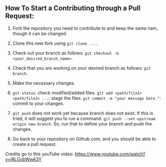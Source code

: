 ## How To Start a Contributing through a Pull Request:

1. Fork the repository you need to contribute to and keep the same nam, though it can be changed.

2. Clone this new fork using `git clone ...`.

4. Check out your branch as follows:
  `git checkout -b <your_desired_branch_name>`.

5. Check that you are working on your desired branch as follows:
   `git branch`.

6. Make the necessary changes.

7. `git status`: check modified/added files.
   `git add <path/file1> <path/file2> ...`: stage the files.
   `git commit -m "your message here."`: commit to your changes.

8. `git push` does not work yet because branch does not exist. If this is tried, it will suggest you to run a command:
   `git push --set-upstream origin new-branch`. So, run that to define your branch and push the changes.

9. Go back to your repository on Github.com, and you should be able to create a pull request.

Credits go to this youTube video: https://www.youtube.com/watch?v=jRLGobWwA3Y
